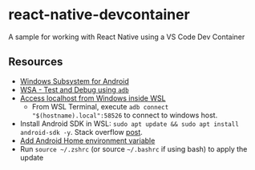 # react-native-devcontainer

A sample for working with React Native using a VS Code Dev Container

## Resources

- [Windows Subsystem for Android](https://learn.microsoft.com/en-us/windows/android/wsa/)
- [WSA - Test and Debug using `adb`](https://learn.microsoft.com/en-us/windows/android/wsa/#test-and-debug)
- [Access localhost from Windows inside WSL](https://superuser.com/a/1679774)
  - From WSL Terminal, execute `adb connect "$(hostname).local":58526` to connect to windows host.
- Install Android SDK in WSL: `sudo apt update && sudo apt install android-sdk -y`. Stack overflow [post](https://stackoverflow.com/a/34627928).
- [Add Android Home environment variable](https://stackoverflow.com/a/37368367)
- Run `source ~/.zshrc` (or source `~/.bashrc` if using bash) to apply the update

